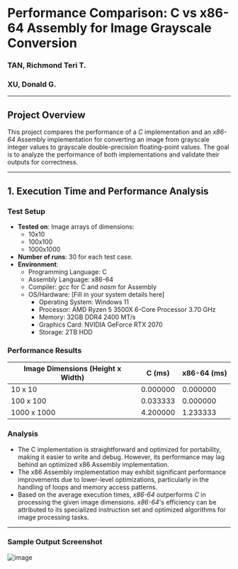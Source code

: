 # Performance Comparison: C vs x86-64 Assembly for Image Grayscale Conversion

### TAN, Richmond Teri T.
### XU, Donald G.

---

## Project Overview

This project compares the performance of a *C* implementation and an *x86-64* Assembly implementation for converting an image from grayscale integer values to grayscale double-precision floating-point values. The goal is to analyze the performance of both implementations and validate their outputs for correctness.

---

## 1. Execution Time and Performance Analysis

### Test Setup
- **Tested on**: Image arrays of dimensions:
  - 10x10
  - 100x100
  - 1000x1000
- **Number of runs**: 30 for each test case.
- **Environment**: 
  - Programming Language: C
  - Assembly Language: x86-64
  - Compiler: *gcc* for C and *nasm* for Assembly
  - OS/Hardware: [Fill in your system details here]
    - Operating System: Windows 11
    - Processor: AMD Ryzen 5 3500X 6-Core Processor 3.70 GHz
    - Memory: 32GB DDR4 2400 MT/s
    - Graphics Card: NVIDIA GeForce RTX 2070
    - Storage: 2TB HDD

### Performance Results

| Image Dimensions (Height x Width) | C (ms) | x86-64 (ms) |
|---|---|---|
| 10 x 10 | 0.000000 | 0.000000 |
| 100 x 100 | 0.033333 | 0.000000 |
| 1000 x 1000 | 4.200000 | 1.233333 |

### Analysis
- The C implementation is straightforward and optimized for portability, making it easier to write and debug. However, its performance may lag behind an optimized x86 Assembly implementation.
- The x86 Assembly implementation may exhibit significant performance improvements due to lower-level optimizations, particularly in the handling of loops and memory access patterns.
- Based on the average execution times, *x86-64* outperforms *C* in processing the given image dimensions. *x86-64*'s efficiency can be attributed to its specialized instruction set and optimized algorithms for image processing tasks.

---

### Sample Output Screenshot

![image](https://github.com/user-attachments/assets/a32dc653-5b9f-4d7d-bb8c-98b5a0f493df)

